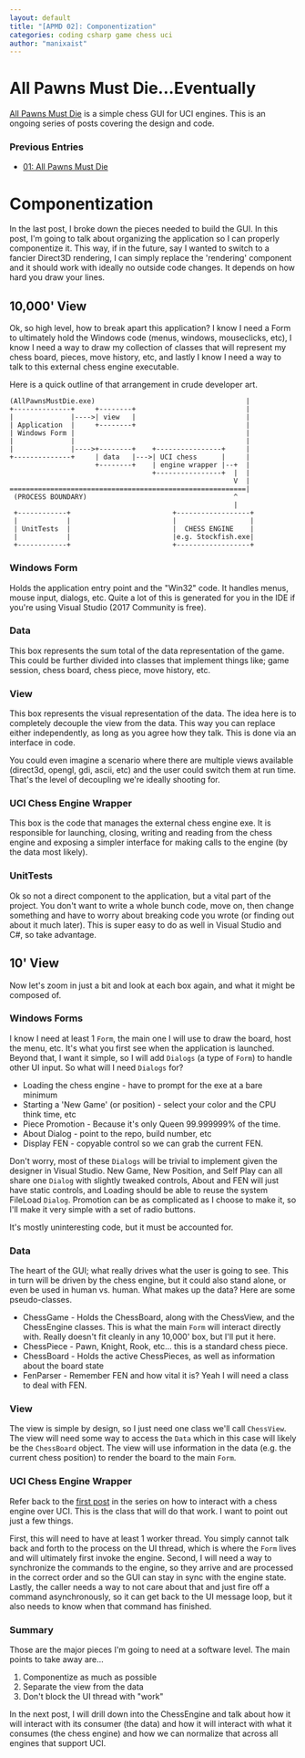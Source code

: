 ```yaml
---
layout: default
title: "[APMD 02]: Componentization"
categories: coding csharp game chess uci
author: "manixaist"
---
```


# All Pawns Must Die...Eventually
[All Pawns Must Die](https://github.com/manixaist/AllPawnsMustDie) is a simple chess GUI for UCI engines.  This is an ongoing series of posts covering the design and code.

### Previous Entries
* [01: All Pawns Must Die](http://manixaist.com/coding/csharp/game/chess/uci/2017/09/29/APMD-01.html)

# Componentization
In the last post, I broke down the pieces needed to build the GUI.  In this post, I'm going to talk about organizing the application so I can properly componentize it.  This way, if in the future, say I wanted to switch to a fancier Direct3D rendering, I can simply replace the 'rendering' component and it should work with ideally no outside code changes.  It depends on how hard you draw your lines.

## 10,000' View
Ok, so high level, how to break apart this application?  I know I need a Form to ultimately hold the Windows code (menus, windows, mouseclicks, etc), I know I need a way to draw my collection of classes that will represent my chess board, pieces, move history, etc, and lastly I know I need a way to talk to this external chess engine executable.

Here is a quick outline of that arrangement in crude developer art.
```
(AllPawnsMustDie.exe)                                     |
+--------------+     +--------+                           |
|              |---->| view   |                           |
| Application  |     +--------+                           |
| Windows Form |                                          |
|              |                                          | 
|              |---->+--------+    +----------------+     |
+--------------+     | data   |--->| UCI chess      |     |
                     +--------+    | engine wrapper |--+  |
                                   +----------------+  |  |
                                                       V  |             
==========================================================|
 (PROCESS BOUNDARY)                                    ^
                                                       |
 +------------+                         +------------------+
 |            |                         |                  |
 | UnitTests  |                         |  CHESS ENGINE    |
 |            |                         |e.g. Stockfish.exe|
 +------------+                         +------------------+

``` 

### Windows Form
Holds the application entry point and the "Win32" code.  It handles menus,  mouse input, dialogs, etc.  Quite a lot of this is generated for you in the IDE if you're using Visual Studio (2017 Community is free).

### Data
This box represents the sum total of the data representation of the game.  This could be further divided into classes that implement things like; game session, chess board, chess piece, move history, etc.

### View
This box represents the visual representation of the data.  The idea here is to completely decouple the view from the data.  This way you can replace either independently, as long as you agree how they talk.  This is done via an interface in code.  

You could even imagine a scenario where there are multiple views available (direct3d, opengl, gdi, ascii, etc) and the user could switch them at run time.  That's the level of decoupling we're ideally shooting for.

### UCI Chess Engine Wrapper
This box is the code that manages the external chess engine exe.  It is responsible for launching, closing, writing and reading from the chess engine and exposing a simpler interface for making calls to the engine (by the data most likely).

### UnitTests
Ok so not a direct component to the application, but a vital part of the project.  You don't want to write a whole bunch code, move on, then change something and have to worry about breaking code you wrote (or finding out about it much later).  This is super easy to do as well in Visual Studio and C#, so take advantage.

## 10' View
Now let's zoom in just a bit and look at each box again, and what it might be composed of.

### Windows Forms
I know I need at least 1 ```Form```, the main one I will use to draw the board, host the menu, etc.  It's what you first see when the application is launched.  Beyond that, I want it simple, so I will add ```Dialogs``` (a type of ```Form```) to handle other UI input.  So what will I need ```Dialogs``` for?

* Loading the chess engine - have to prompt for the exe at a bare minimum
* Starting a 'New Game' (or position) - select your color and the CPU think time, etc
* Piece Promotion - Because it's only Queen 99.999999% of the time.
* About Dialog - point to the repo, build number, etc
* Display FEN - copyable control so we can grab the current FEN.

Don't worry, most of these ```Dialogs``` will be trivial to implement given the designer in Visual Studio.  New Game, New Position, and Self Play can all share one ```Dialog``` with slightly tweaked controls, About and FEN will just have static controls, and Loading should be able to reuse the system FileLoad ```Dialog```.  Promotion can be as complicated as I choose to make it, so I'll make it very simple with a set of radio buttons.

It's mostly uninteresting code, but it must be accounted for.

### Data
The heart of the GUI; what really drives what the user is going to see.  This in turn will be driven by the chess engine, but it could also stand alone, or even be used in human vs. human.  What makes up the data?  Here are some pseudo-classes.

* ChessGame - Holds the ChessBoard, along with the ChessView, and the ChessEngine classes.  This is what the main ```Form``` will interact directly with.  Really doesn't fit cleanly in any 10,000' box, but I'll put it here.
* ChessPiece - Pawn, Knight, Rook, etc... this is a standard chess piece.
* ChessBoard - Holds the active ChessPieces, as well as information about the board state
* FenParser - Remember FEN and how vital it is?  Yeah I will need a class to deal with FEN.

### View
The view is simple by design, so I just need one class we'll call ```ChessView```.  The view will need some way to access the ```Data``` which in this case will likely be the ```ChessBoard``` object.  The view will use information in the data (e.g. the current chess position) to render the board to the main ```Form```.

### UCI Chess Engine Wrapper
Refer back to the [first post](http://manixaist.com/coding/csharp/game/chess/uci/2017/09/29/APMD-01.html) in the series on how to interact with a chess engine over UCI.  This is the class that will do that work.  I want to point out just a few things.  

First, this will need to have at least 1 worker thread.  You simply cannot talk back and forth to the process on the UI thread, which is where the ```Form``` lives and will ultimately first invoke the engine.  Second, I will need a way to synchronize the commands to the engine, so they arrive and are processed in the correct order and so the GUI can stay in sync with the engine state.   Lastly, the caller needs a way to not care about that and just fire off a command asynchronously, so it can get back to the UI message loop, but it also needs to know when that command has finished.

### Summary
Those are the major pieces I'm going to need at a software level.  The main points to take away are...

1. Componentize as much as possible
2. Separate the view from the data
3. Don't block the UI thread with "work"

In the next post, I will drill down into the ChessEngine and talk about how it will interact with its consumer (the data) and how it will interact with what it consumes (the chess engine) and how we can normalize that across all engines that support UCI.